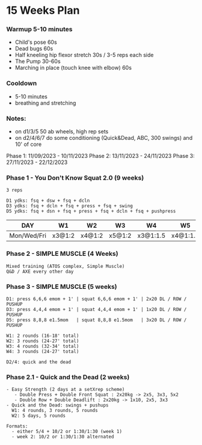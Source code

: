 
# 15 Weeks Plan

### Warmup 5-10 minutes

- Child's pose 60s
- Dead bugs 60s
- Half kneeling hip flexor stretch 30s / 3-5 reps each side
- The Pump 30-60s
- Marching in place (touch knee with elbow) 60s

### Cooldown
- 5-10 minutes
- breathing and stretching

### Notes:
- on d1/3/5 50 ab wheels, high rep sets
- on d2/4/6/7 do some conditioning (Quick&Dead, ABC, 300 swings) and 10' of core

Phase 1: 11/09/2023 - 10/11/2023
Phase 2: 13/11/2023 - 24/11/2023
Phase 3: 27/11/2023 - 22/12/2023

### Phase 1 - You Don't Know Squat 2.0 (9 weeks)
```
3 reps

D1 ydks: fsq + dsw + fsq + dcln
D3 ydks: fsq + dcln + fsq + press + fsq + swing
D5 ydks: fsq + dsn + fsq + press + fsq + dcln + fsq + pushpress
```

DAY | W1 | W2 | W3 | W4 | W5 | W6 | W7 | W8 | W9
--- | --- | --- | --- | --- | --- | --- | --- | --- | --- 
Mon/Wed/Fri | x3@1:2 | x4@1:2 | x5@1:2 | x3@1:1.5 | x4@1:1.5 | x5@1:1.5 | x3@1:1 | x4@1:1 | x5@1:1


### Phase 2 - SIMPLE MUSCLE (4 Weeks)
```
Mixed training (ATOS complex, Simple Muscle)
Q&D / AXE every other day
```

### Phase 3 - SIMPLE MUSCLE (5 weeks)
```
D1: press 6,6,6 emom + 1' | squat 6,6,6 emom + 1' | 2x20 DL / ROW / PUSHUP
D3: press 4,4,4 emom + 1' | squat 4,4,4 emom + 1' | 1x20 DL / ROW / PUSHUP
D5: press 8,8,8 e1.5mom   | squat 8,8,8 e1.5mom   | 3x20 DL / ROW / PUSHUP

W1: 2 rounds (16-18' total)
W2: 3 rounds (24-27' total)
W3: 4 rounds (32-34' total)
W4: 3 rounds (24-27' total)

D2/4: quick and the dead
```

### Phase 2.1 - Quick and the Dead (2 weeks)
```
- Easy Strength (2 days at a setXrep scheme)
   - Double Press + Double Front Squat : 2x20kg -> 2x5, 3x3, 5x2
   - Double Row + Double Deadlift : 2x20kg -> 1x10, 2x5, 3x3
- Quick and the Dead: swings + pushups
  W1: 4 rounds, 3 rounds, 5 rounds
  W2: 5 days, 5 rounds

Formats:
  - either 5/4 + 10/2 or 1:30/1:30 (week 1)
  - week 2: 10/2 or 1:30/1:30 alternated
```


